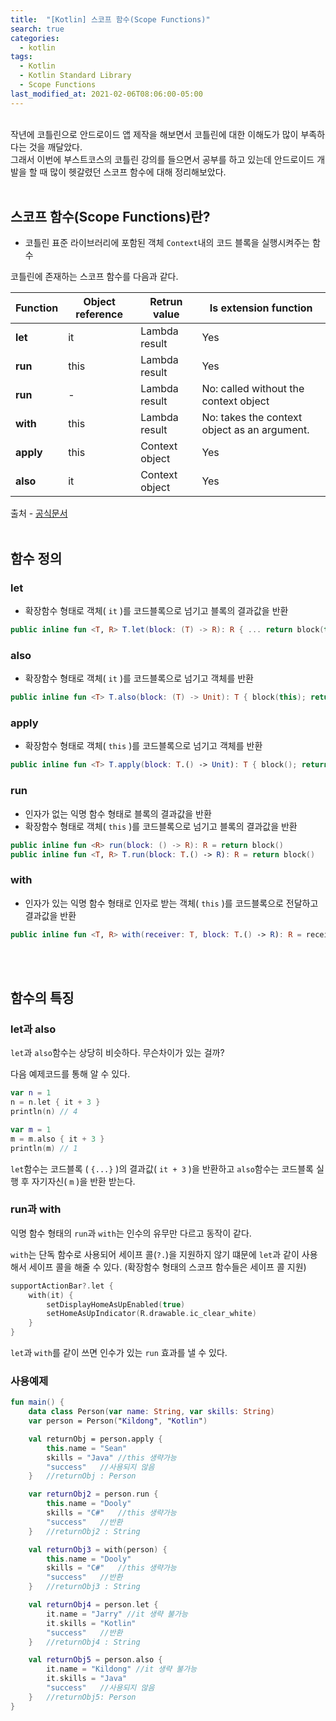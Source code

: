 ```yaml
---
title:  "[Kotlin] 스코프 함수(Scope Functions)"
search: true
categories: 
  - kotlin
tags:
  - Kotlin
  - Kotlin Standard Library
  - Scope Functions
last_modified_at: 2021-02-06T08:06:00-05:00
---
```

<br>
작년에 코틀린으로 안드로이드 앱 제작을 해보면서 코틀린에 대한 이해도가 많이 부족하다는 것을 깨달았다. <br>
그래서 이번에 부스트코스의 코틀린 강의를 들으면서 공부를 하고 있는데 안드로이드 개발을 할 때 많이 헷갈렸던 스코프 함수에 대해 정리해보았다.

<br>
<br>

## 스코프 함수(Scope Functions)란?
- 코틀린 표준 라이브러리에 포함된 객체 `Context`내의 코드 블록을 실행시켜주는 함수

코틀린에 존재하는 스코프 함수를 다음과 같다.

| Function | Object reference | Retrun value   | Is extension function                        |
|----------|------------------|----------------|----------------------------------------------|
| **let**  | it               | Lambda result  | Yes                                          |
| **run**  | this             | Lambda result  | Yes                                          |
| **run**  | -                | Lambda result  | No: called without the context object        |
| **with** | this             | Lambda result  | No: takes the context object as an argument. |
| **apply**| this             | Context object | Yes                                          |
| **also** | it               | Context object | Yes                                          |

출처 - [공식문서](https://kotlinlang.org/docs/reference/scope-functions.html)
<br>
<br>

## 함수 정의
### let
- 확장함수 형태로 객체( `it` )를 코드블록으로 넘기고 블록의 결과값을 반환

```kotlin
public inline fun <T, R> T.let(block: (T) -> R): R { ... return block(this) }
```

### also
- 확장함수 형태로 객체( `it` )를 코드블록으로 넘기고 객체를 반환

```kotlin
public inline fun <T> T.also(block: (T) -> Unit): T { block(this); return this}
```

### apply
- 확장함수 형태로 객체( `this` )를 코드블록으로 넘기고 객체를 반환

```kotlin
public inline fun <T> T.apply(block: T.() -> Unit): T { block(); return this }
```

### run
- 인자가 없는 익명 함수 형태로 블록의 결과값을 반환
- 확장함수 형태로 객체( `this` )를 코드블록으로 넘기고 블록의 결과값을 반환

```kotlin
public inline fun <R> run(block: () -> R): R = return block()
public inline fun <T, R> T.run(block: T.() -> R): R = return block()
```

### with
- 인자가 있는 익명 함수 형태로 인자로 받는 객체( `this` )를 코드블록으로 전달하고 결과값을 반환

```kotlin
public inline fun <T, R> with(receiver: T, block: T.() -> R): R = receiver.block()
```

<br>
<br>

## 함수의 특징
### let과 also

`let`과 `also`함수는 상당히 비슷하다. 무슨차이가 있는 걸까?

다음 예제코드를 통해 알 수 있다.

```kotlin
var n = 1
n = n.let { it + 3 }
println(n) // 4

var m = 1
m = m.also { it + 3 }
println(m) // 1
```

`let`함수는 코드블록 ( `{...}` )의 결과값( `it + 3` )을 반환하고 `also`함수는 코드블록 실행 후 자기자신( `m` )을 반환 받는다.

### run과 with
익명 함수 형태의 `run`과 `with`는 인수의 유무만 다르고 동작이 같다. 

`with`는 단독 함수로 사용되어 세이프 콜(`?.`)을 지원하지 않기 떄문에 `let`과 같이 사용해서 세이프 콜을 해줄 수 있다. (확장함수 형태의 스코프 함수들은 세이프 콜 지원)

```kotlin
supportActionBar?.let {
    with(it) {
        setDisplayHomeAsUpEnabled(true)
        setHomeAsUpIndicator(R.drawable.ic_clear_white)    
    }
}
```

`let`과 `with`를 같이 쓰면 인수가 있는 `run` 효과를 낼 수 있다.

### 사용예제
```kotlin
fun main() {
    data class Person(var name: String, var skills: String)
    var person = Person("Kildong", "Kotlin")

    val returnObj = person.apply {
        this.name = "Sean"
        skills = "Java" //this 생략가능
        "success"   //사용되지 않음
    }   //returnObj : Person

    var returnObj2 = person.run {
        this.name = "Dooly"
        skills = "C#"   //this 생략가능
        "success"   //반환
    }   //returnObj2 : String

    val returnObj3 = with(person) {
        this.name = "Dooly"
        skills = "C#"   //this 생략가능
        "success"   //반환
    }   //returnObj3 : String

    val returnObj4 = person.let {
        it.name = "Jarry" //it 생략 불가능
        it.skills = "Kotlin"
        "success"   //반환
    }   //returnObj4 : String

    val returnObj5 = person.also {
        it.name = "Kildong" //it 생략 불가능
        it.skills = "Java"
        "success"   //사용되지 않음
    }   //returnObj5: Person
}
```